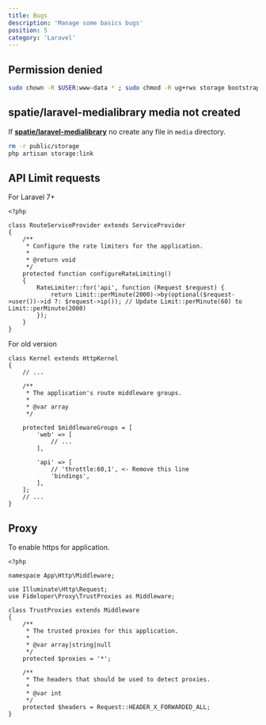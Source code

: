 ```yaml
---
title: Bugs
description: 'Manage some basics bugs'
position: 5
category: 'Laravel'
---
```


## Permission denied

```bash
sudo chown -R $USER:www-data * ; sudo chmod -R ug+rwx storage bootstrap/cache
```

## spatie/laravel-medialibrary media not created

If [**spatie/laravel-medialibrary**](https://github.com/spatie/laravel-medialibrary) no create any file in `media` directory.

```bash
rm -r public/storage
php artisan storage:link
```

## API Limit requests

For Laravel 7+

```php[app/Providers/RouteServiceProvider.php]
<?php

class RouteServiceProvider extends ServiceProvider
{
    /**
     * Configure the rate limiters for the application.
     *
     * @return void
     */
    protected function configureRateLimiting()
    {
        RateLimiter::for('api', function (Request $request) {
            return Limit::perMinute(2000)->by(optional($request->user())->id ?: $request->ip()); // Update Limit::perMinute(60) to Limit::perMinute(2000)
        });
    }
}
```

For old version

```php[app/Http/Kernel.php]
class Kernel extends HttpKernel
{
    // ...

    /**
     * The application's route middleware groups.
     *
     * @var array
     */

    protected $middlewareGroups = [
        'web' => [
            // ...
        ],

        'api' => [
            // 'throttle:60,1', <- Remove this line
            'bindings',
        ],
    ];
    // ...
}
```

## Proxy

To enable https for application.

```php[app/Http/Middleware/TrustProxies.php]
<?php

namespace App\Http\Middleware;

use Illuminate\Http\Request;
use Fideloper\Proxy\TrustProxies as Middleware;

class TrustProxies extends Middleware
{
    /**
     * The trusted proxies for this application.
     *
     * @var array|string|null
     */
    protected $proxies = '*';

    /**
     * The headers that should be used to detect proxies.
     *
     * @var int
     */
    protected $headers = Request::HEADER_X_FORWARDED_ALL;
}
```
